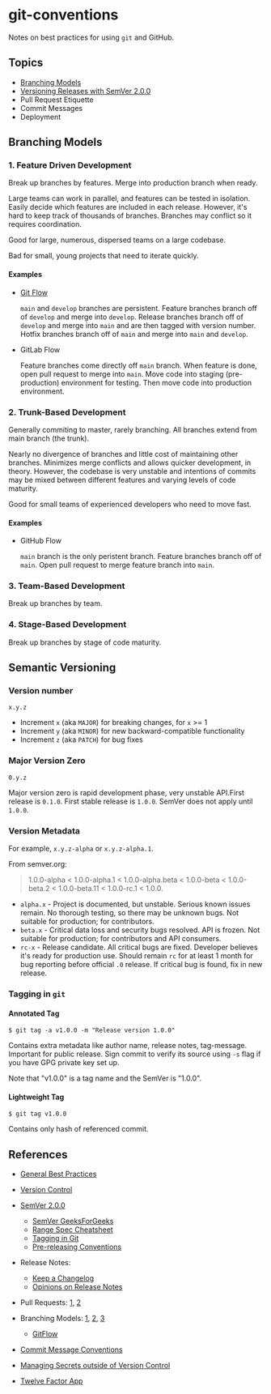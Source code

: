 # git-conventions

Notes on best practices for using `git` and GitHub.

## Topics
 - [Branching Models](#branching-models)
 - [Versioning Releases with SemVer 2.0.0](#semantic-versioning)
 - Pull Request Etiquette
 - Commit Messages
 - Deployment

## Branching Models

### 1. Feature Driven Development

Break up branches by features. Merge into production branch when ready.

Large teams can work in parallel, and features can be tested in isolation. Easily decide which features are included in each release. However, it's hard to keep track of thousands of branches. Branches may conflict so it requires coordination.

Good for large, numerous, dispersed teams on a large codebase.

Bad for small, young projects that need to iterate quickly.

#### Examples

- [Git Flow](https://nvie.com/posts/a-successful-git-branching-model/)

  `main` and `develop` branches are persistent. Feature branches branch off of `develop` and merge into `develop`. Release branches branch off of `develop` and merge into `main` and are then tagged with version number. Hotfix branches branch off of `main` and merge into `main` and `develop`.

- GitLab Flow

  Feature branches come directly off `main` branch. When feature is done, open pull request to merge into `main`. Move code into staging (pre-production) environment for testing. Then move code into production environment. 

### 2. Trunk-Based Development

Generally commiting to master, rarely branching. All branches extend from main branch (the trunk).

Nearly no divergence of branches and little cost of maintaining other branches. Minimizes merge conflicts and allows quicker development, in theory. However, the codebase is very unstable and intentions of commits may be mixed between different features and varying levels of code maturity.

Good for small teams of experienced developers who need to move fast.

#### Examples

- GitHub Flow

  `main` branch is the only peristent branch. Feature branches branch off of `main`. Open pull request to merge feature branch into `main`.

### 3. Team-Based Development

Break up branches by team.

### 4. Stage-Based Development

Break up branches by stage of code maturity.

## Semantic Versioning

### Version number

```
x.y.z
```

 - Increment `x` (aka `MAJOR`) for breaking changes, for `x` >= 1 
 - Increment `y` (aka `MINOR`) for new backward-compatible functionality
 - Increment `z` (aka `PATCH`) for bug fixes

### Major Version Zero

```
0.y.z
```

Major version zero is rapid development phase, very unstable API.First release is `0.1.0`.
First stable release is `1.0.0`. SemVer does not apply until `1.0.0`.

### Version Metadata

For example, `x.y.z-alpha` or `x.y.z-alpha.1`. 

From semver.org:
> 1.0.0-alpha < 1.0.0-alpha.1 < 1.0.0-alpha.beta < 1.0.0-beta < 1.0.0-beta.2 < 1.0.0-beta.11 < 1.0.0-rc.1 < 1.0.0.

 - `alpha.x` - Project is documented, but unstable. Serious known issues remain. No thorough testing, so there may be unknown bugs. Not suitable for production; for contributors.
 - `beta.x` - Critical data loss and security bugs resolved. API is frozen. Not suitable for production; for contributors and API consumers.
 - `rc-x` - Release candidate. All critical bugs are fixed. Developer believes it's ready for production use. Should remain `rc` for at least 1 month for bug reporting before official `.0` release. If critical bug is found, fix in new release.

### Tagging in `git`

#### Annotated Tag

```
$ git tag -a v1.0.0 -m "Release version 1.0.0"
```
Contains extra metadata like author name, release notes, tag-message. Important for public release. Sign commit to verify its source using `-s` flag if you have GPG private key set up.

Note that "v1.0.0" is a tag name and the SemVer is "1.0.0".

#### Lightweight Tag

```
$ git tag v1.0.0
```
Contains only hash of referenced commit.

## References
 - [General Best Practices](https://www.datree.io/resources/github-best-practices)

 - [Version Control](https://ourcodingclub.github.io/tutorials/git/)

 - [SemVer 2.0.0](https://semver.org/)
   - [SemVer GeeksForGeeks](https://www.geeksforgeeks.org/introduction-semantic-versioning/)
   - [Range Spec Cheatsheet](https://devhints.io/semver)
   - [Tagging in Git](https://dev.to/neshaz/a-tutorial-for-tagging-releases-in-git-147e)
   - [Pre-releasing Conventions](https://drupal.stackexchange.com/questions/99612/what-does-rc-stand-for-when-to-use-alpha-beta-and-dev-instead/99614)

 - Release Notes:
   - [Keep a Changelog](https://keepachangelog.com/en/1.0.0/)
   - [Opinions on Release Notes](https://www.mehdi-khalili.com/better-git-release-notes)

 - Pull Requests: [1](https://gist.github.com/mikepea/863f63d6e37281e329f8), [2](https://github.community/t/best-practices-for-pull-requests/10195)

 - Branching Models: [1](https://www.perforce.com/blog/vcs/best-branching-strategies-high-velocity-development), [2](https://www.perforce.com/blog/vcs/git-branching-model-multiple-releases), [3](https://www.perforce.com/blog/vcs/trunk-based-development-or-feature-driven-development#what-feature)
   - [GitFlow](https://nvie.com/posts/a-successful-git-branching-model/)

 - [Commit Message Conventions](https://www.conventionalcommits.org/en/v1.0.0/)

 - [Managing Secrets outside of Version Control](https://www.datree.io/resources/secrets-management-aws)
 
 - [Twelve Factor App](https://12factor.net/)